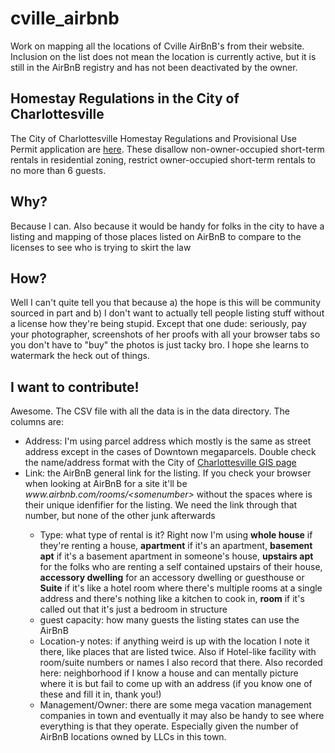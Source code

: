 # cville_airbnb
Work on mapping all the locations of Cville AirBnB's from their website. Inclusion on the list does not mean the location is currently active, but it is still in the AirBnB registry and has not been deactivated by the owner.

## Homestay Regulations in the City of Charlottesville

The City of Charlottesville Homestay Regulations and Provisional Use Permit application are [here](https://www.charlottesville.gov/DocumentCenter/View/207/Homestay-Provisional-Use-Permit-PDF). These disallow non-owner-occupied short-term rentals in residential zoning, restrict owner-occupied short-term rentals to no more than 6 guests.

## Why?
Because I can. Also because it would be handy for folks in the city to have a listing and mapping of those places listed on AirBnB to compare to the licenses to see who is trying to skirt the law

## How?
Well I can't quite tell you that because a) the hope is this will be community sourced in part and b) I don't want to actually tell people listing stuff without a license how they're being stupid. Except that one dude: seriously, pay your photographer, screenshots of her proofs with all your browser tabs so you don't have to "buy" the photos is just tacky bro. I hope she learns to watermark the heck out of things.

## I want to contribute!
Awesome. The CSV file with all the data is in the data directory. The columns are:
- Address: I'm using parcel address which mostly is the same as street address except in the cases of Downtown megaparcels. Double check the name/address format with the City of [Charlottesville GIS page](https://gisweb.charlottesville.org/GisViewer/#)
- Link: the AirBnB general link for the listing. If you check your browser when looking at AirBnB for a site it'll be  _www&#46;airbnb&#46;com/rooms/\<somenumber\>_ without the spaces where <somenumber> is their unique idenfifier for the listing. We need the link through that number, but none of the other junk afterwards
  - Type: what type of rental is it? Right now I'm using __whole house__ if they're renting a house, __apartment__ if it's an apartment, __basement apt__ if it's a basement apartment in someone's house, __upstairs apt__ for the folks who are renting a self contained upstairs of their house, __accessory dwelling__ for an accessory dwelling or guesthouse or __Suite__ if it's like a hotel room where there's multiple rooms at a single address and there's nothing like a kitchen to cook in, __room__ if it's called out that it's just a bedroom in structure
  - guest capacity: how many guests the listing states can use the AirBnB
  - Location-y notes: if anything weird is up with the location I note it there, like places that are listed twice. Also if Hotel-like facility with room/suite numbers or names I also record that there. Also recorded here: neighborhood if I know a house and can mentally picture where it is but fail to come up with an address (if you know one of these and fill it in, thank you!)
  - Management/Owner: there are some mega vacation management companies in town and eventually it may also be handy to see where everything is that they operate. Especially given the number of AirBnB locations owned by LLCs in this town.

